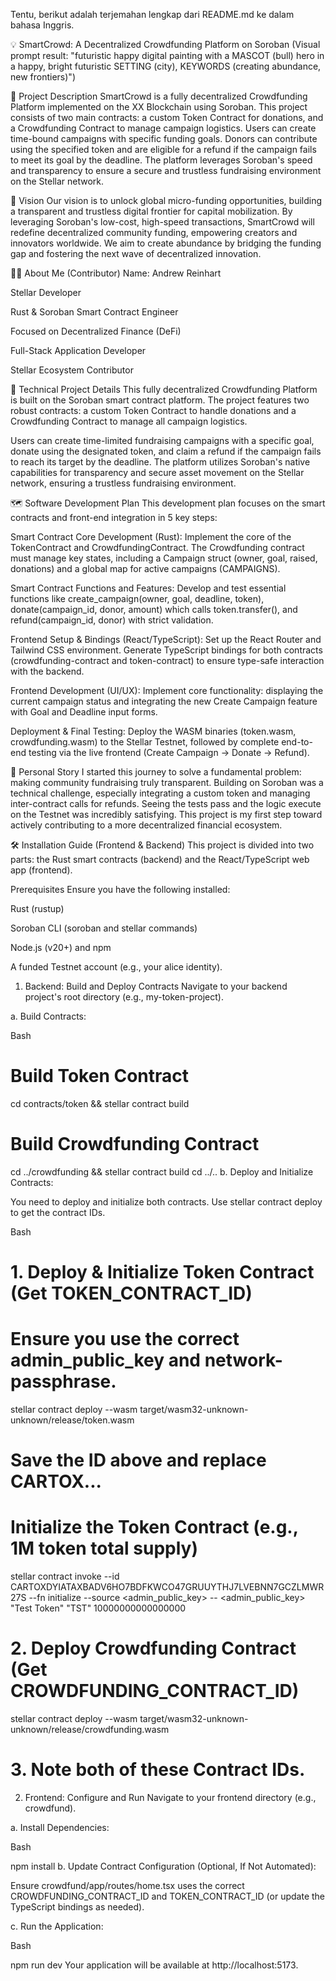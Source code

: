 Tentu, berikut adalah terjemahan lengkap dari README.md ke dalam bahasa Inggris.

💡 SmartCrowd: A Decentralized Crowdfunding Platform on Soroban
(Visual prompt result: "futuristic happy digital painting with a MASCOT (bull) hero in a happy, bright futuristic SETTING (city), KEYWORDS (creating abundance, new frontiers)")

🚀 Project Description
SmartCrowd is a fully decentralized Crowdfunding Platform implemented on the XX Blockchain using Soroban. This project consists of two main contracts: a custom Token Contract for donations, and a Crowdfunding Contract to manage campaign logistics. Users can create time-bound campaigns with specific funding goals. Donors can contribute using the specified token and are eligible for a refund if the campaign fails to meet its goal by the deadline. The platform leverages Soroban's speed and transparency to ensure a secure and trustless fundraising environment on the Stellar network.

🎯 Vision
Our vision is to unlock global micro-funding opportunities, building a transparent and trustless digital frontier for capital mobilization. By leveraging Soroban's low-cost, high-speed transactions, SmartCrowd will redefine decentralized community funding, empowering creators and innovators worldwide. We aim to create abundance by bridging the funding gap and fostering the next wave of decentralized innovation.

🧑‍💻 About Me (Contributor)
Name: Andrew Reinhart

Stellar Developer

Rust & Soroban Smart Contract Engineer

Focused on Decentralized Finance (DeFi)

Full-Stack Application Developer

Stellar Ecosystem Contributor

🔧 Technical Project Details
This fully decentralized Crowdfunding Platform is built on the Soroban smart contract platform. The project features two robust contracts: a custom Token Contract to handle donations and a Crowdfunding Contract to manage all campaign logistics.

Users can create time-limited fundraising campaigns with a specific goal, donate using the designated token, and claim a refund if the campaign fails to reach its target by the deadline. The platform utilizes Soroban's native capabilities for transparency and secure asset movement on the Stellar network, ensuring a trustless fundraising environment.

🗺️ Software Development Plan
This development plan focuses on the smart contracts and front-end integration in 5 key steps:

Smart Contract Core Development (Rust): Implement the core of the TokenContract and CrowdfundingContract. The Crowdfunding contract must manage key states, including a Campaign struct (owner, goal, raised, donations) and a global map for active campaigns (CAMPAIGNS).

Smart Contract Functions and Features: Develop and test essential functions like create_campaign(owner, goal, deadline, token), donate(campaign_id, donor, amount) which calls token.transfer(), and refund(campaign_id, donor) with strict validation.

Frontend Setup & Bindings (React/TypeScript): Set up the React Router and Tailwind CSS environment. Generate TypeScript bindings for both contracts (crowdfunding-contract and token-contract) to ensure type-safe interaction with the backend.

Frontend Development (UI/UX): Implement core functionality: displaying the current campaign status and integrating the new Create Campaign feature with Goal and Deadline input forms.

Deployment & Final Testing: Deploy the WASM binaries (token.wasm, crowdfunding.wasm) to the Stellar Testnet, followed by complete end-to-end testing via the live frontend (Create Campaign -> Donate -> Refund).

💬 Personal Story
I started this journey to solve a fundamental problem: making community fundraising truly transparent. Building on Soroban was a technical challenge, especially integrating a custom token and managing inter-contract calls for refunds. Seeing the tests pass and the logic execute on the Testnet was incredibly satisfying. This project is my first step toward actively contributing to a more decentralized financial ecosystem.

🛠️ Installation Guide (Frontend & Backend)
This project is divided into two parts: the Rust smart contracts (backend) and the React/TypeScript web app (frontend).

Prerequisites
Ensure you have the following installed:

Rust (rustup)

Soroban CLI (soroban and stellar commands)

Node.js (v20+) and npm

A funded Testnet account (e.g., your alice identity).

1. Backend: Build and Deploy Contracts
Navigate to your backend project's root directory (e.g., my-token-project).

a. Build Contracts:

Bash

# Build Token Contract
cd contracts/token && stellar contract build

# Build Crowdfunding Contract
cd ../crowdfunding && stellar contract build
cd ../..
b. Deploy and Initialize Contracts:

You need to deploy and initialize both contracts. Use stellar contract deploy to get the contract IDs.

Bash

# 1. Deploy & Initialize Token Contract (Get TOKEN_CONTRACT_ID)
# Ensure you use the correct admin_public_key and network-passphrase.
stellar contract deploy --wasm target/wasm32-unknown-unknown/release/token.wasm

# Save the ID above and replace CARTOX...
# Initialize the Token Contract (e.g., 1M token total supply)
stellar contract invoke --id CARTOXDYIATAXBADV6HO7BDFKWCO47GRUUYTHJ7LVEBNN7GCZLMWR27S --fn initialize --source <admin_public_key> -- <admin_public_key> "Test Token" "TST" 10000000000000000

# 2. Deploy Crowdfunding Contract (Get CROWDFUNDING_CONTRACT_ID)
stellar contract deploy --wasm target/wasm32-unknown-unknown/release/crowdfunding.wasm

# 3. Note both of these Contract IDs.
2. Frontend: Configure and Run
Navigate to your frontend directory (e.g., crowdfund).

a. Install Dependencies:

Bash

npm install
b. Update Contract Configuration (Optional, If Not Automated):

Ensure crowdfund/app/routes/home.tsx uses the correct CROWDFUNDING_CONTRACT_ID and TOKEN_CONTRACT_ID (or update the TypeScript bindings as needed).

c. Run the Application:

Bash

npm run dev
Your application will be available at http://localhost:5173.
